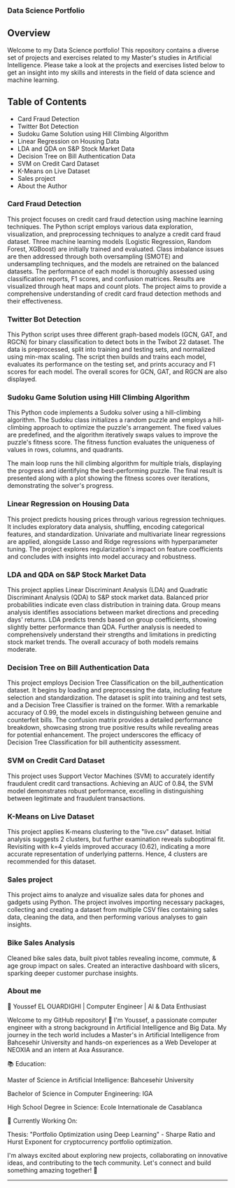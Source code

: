 ### Data Science Portfolio

## Overview
Welcome to my Data Science portfolio! This repository contains a diverse set of projects and exercises related to my Master's studies in Artificial Intelligence. Please take a look at the projects and exercises listed below to get an insight into my skills and interests in the field of data science and machine learning.

## Table of Contents
- Card Fraud Detection
- Twitter Bot Detection
- Sudoku Game Solution using Hill Climbing Algorithm
- Linear Regression on Housing Data
- LDA and QDA on S&P Stock Market Data
- Decision Tree on Bill Authentication Data
- SVM on Credit Card Dataset
- K-Means on Live Dataset
- Sales project
- About the Author

### Card Fraud Detection
This project focuses on credit card fraud detection using machine learning techniques. The Python script employs various data exploration, visualization, and preprocessing techniques to analyze a credit card fraud dataset. Three machine learning models (Logistic Regression, Random Forest, XGBoost) are initially trained and evaluated. Class imbalance issues are then addressed through both oversampling (SMOTE) and undersampling techniques, and the models are retrained on the balanced datasets. The performance of each model is thoroughly assessed using classification reports, F1 scores, and confusion matrices. Results are visualized through heat maps and count plots. The project aims to provide a comprehensive understanding of credit card fraud detection methods and their effectiveness.
### Twitter Bot Detection
This Python script uses three different graph-based models (GCN, GAT, and RGCN) for binary classification to detect bots in the Twibot 22 dataset. The data is preprocessed, split into training and testing sets, and normalized using min-max scaling. The script then builds and trains each model, evaluates its performance on the testing set, and prints accuracy and F1 scores for each model. The overall scores for GCN, GAT, and RGCN are also displayed.

### Sudoku Game Solution using Hill Climbing Algorithm
This Python code implements a Sudoku solver using a hill-climbing algorithm. The Sudoku class initializes a random puzzle and employs a hill-climbing approach to optimize the puzzle's arrangement. The fixed values are predefined, and the algorithm iteratively swaps values to improve the puzzle's fitness score. The fitness function evaluates the uniqueness of values in rows, columns, and quadrants.

The main loop runs the hill climbing algorithm for multiple trials, displaying the progress and identifying the best-performing puzzle. The final result is presented along with a plot showing the fitness scores over iterations, demonstrating the solver's progress.

### Linear Regression on Housing Data
This project predicts housing prices through various regression techniques. It includes exploratory data analysis, shuffling, encoding categorical features, and standardization. Univariate and multivariate linear regressions are applied, alongside Lasso and Ridge regressions with hyperparameter tuning. The project explores regularization's impact on feature coefficients and concludes with insights into model accuracy and robustness.

### LDA and QDA on S&P Stock Market Data
This project applies Linear Discriminant Analysis (LDA) and Quadratic Discriminant Analysis (QDA) to S&P stock market data. Balanced prior probabilities indicate even class distribution in training data. Group means analysis identifies associations between market directions and preceding days' returns. LDA predicts trends based on group coefficients, showing slightly better performance than QDA. Further analysis is needed to comprehensively understand their strengths and limitations in predicting stock market trends. The overall accuracy of both models remains moderate.

### Decision Tree on Bill Authentication Data
This project employs Decision Tree Classification on the bill_authentication dataset. It begins by loading and preprocessing the data, including feature selection and standardization. The dataset is split into training and test sets, and a Decision Tree Classifier is trained on the former. With a remarkable accuracy of 0.99, the model excels in distinguishing between genuine and counterfeit bills. The confusion matrix provides a detailed performance breakdown, showcasing strong true positive results while revealing areas for potential enhancement. The project underscores the efficacy of Decision Tree Classification for bill authenticity assessment.

### SVM on Credit Card Dataset
This project uses Support Vector Machines (SVM) to accurately identify fraudulent credit card transactions. Achieving an AUC of 0.84, the SVM model demonstrates robust performance, excelling in distinguishing between legitimate and fraudulent transactions.

### K-Means on Live Dataset
This project applies K-means clustering to the "live.csv" dataset. Initial analysis suggests 2 clusters, but further examination reveals suboptimal fit. Revisiting with k=4 yields improved accuracy (0.62), indicating a more accurate representation of underlying patterns. Hence, 4 clusters are recommended for this dataset.

### Sales project
This project aims to analyze and visualize sales data for phones and gadgets using Python. The project involves importing necessary packages, collecting and creating a dataset from multiple CSV files containing sales data, cleaning the data, and then performing various analyses to gain insights.

### Bike Sales Analysis
Cleaned bike sales data, built pivot tables revealing income, commute, & age group impact on sales. Created an interactive dashboard with slicers, sparking deeper customer purchase insights.

### About me
🚀 Youssef EL OUARDIGHI | Computer Engineer | AI & Data Enthusiast

Welcome to my GitHub repository! 👋 I'm Youssef, a passionate computer engineer with a strong background in Artificial Intelligence and Big Data. My journey in the tech world includes a Master's in Artificial Intelligence from Bahcesehir University and hands-on experiences as a Web Developer at NEOXIA and an intern at Axa Assurance.

📚 Education:

Master of Science in Artificial Intelligence: Bahcesehir University

Bachelor of Science in Computer Engineering: IGA

High School Degree in Science: Ecole Internationale de Casablanca

🌱 Currently Working On:

Thesis: "Portfolio Optimization using Deep Learning" - Sharpe Ratio and Hurst Exponent for cryptocurrency portfolio optimization.

I'm always excited about exploring new projects, collaborating on innovative ideas, and contributing to the tech community. Let's connect and build something amazing together! 🚀

---

